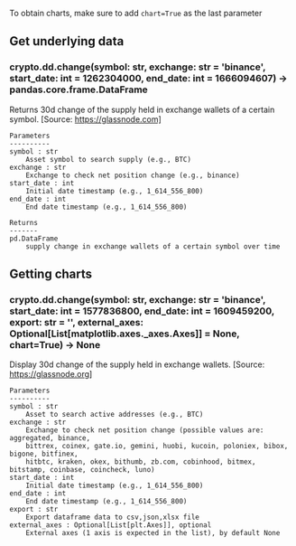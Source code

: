 To obtain charts, make sure to add `chart=True` as the last parameter

## Get underlying data 
### crypto.dd.change(symbol: str, exchange: str = 'binance', start_date: int = 1262304000, end_date: int = 1666094607) -> pandas.core.frame.DataFrame

Returns 30d change of the supply held in exchange wallets of a certain symbol.
    [Source: https://glassnode.com]

    Parameters
    ----------
    symbol : str
        Asset symbol to search supply (e.g., BTC)
    exchange : str
        Exchange to check net position change (e.g., binance)
    start_date : int
        Initial date timestamp (e.g., 1_614_556_800)
    end_date : int
        End date timestamp (e.g., 1_614_556_800)

    Returns
    -------
    pd.DataFrame
        supply change in exchange wallets of a certain symbol over time

## Getting charts 
### crypto.dd.change(symbol: str, exchange: str = 'binance', start_date: int = 1577836800, end_date: int = 1609459200, export: str = '', external_axes: Optional[List[matplotlib.axes._axes.Axes]] = None, chart=True) -> None

Display 30d change of the supply held in exchange wallets.
    [Source: https://glassnode.org]

    Parameters
    ----------
    symbol : str
        Asset to search active addresses (e.g., BTC)
    exchange : str
        Exchange to check net position change (possible values are: aggregated, binance,
        bittrex, coinex, gate.io, gemini, huobi, kucoin, poloniex, bibox, bigone, bitfinex,
        hitbtc, kraken, okex, bithumb, zb.com, cobinhood, bitmex, bitstamp, coinbase, coincheck, luno)
    start_date : int
        Initial date timestamp (e.g., 1_614_556_800)
    end_date : int
        End date timestamp (e.g., 1_614_556_800)
    export : str
        Export dataframe data to csv,json,xlsx file
    external_axes : Optional[List[plt.Axes]], optional
        External axes (1 axis is expected in the list), by default None
